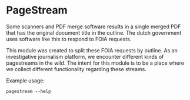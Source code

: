 
# PageStream

Some scanners and PDF merge software results in a single merged PDF that has the
original document title in the outline. The dutch government uses software like
this to respond to FOIA requests.

This module was created to split these FOIA requests by outline. As an
investigative journalism platform, we encounter different kinds of pagestreams
in the wild. The intent for this module is to be a place where we collect
different functionality regarding these streams.

Example usage:
```
pagestream --help
```


